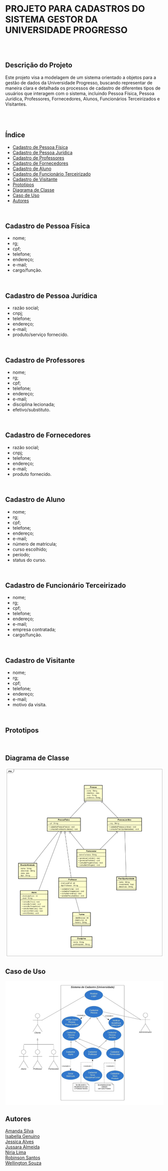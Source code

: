 # <h1> PROJETO PARA CADASTROS DO SISTEMA GESTOR DA UNIVERSIDADE PROGRESSO </h1>

<br><br>

## Descrição do Projeto
Este projeto visa a modelagem de um sistema orientado a objetos para a gestão de dados da Universidade Progresso, buscando representar de maneira clara e detalhada os processos de cadastro de diferentes tipos de usuários que interagem com o sistema, incluindo Pessoa Física, Pessoa Jurídica, Professores, Fornecedores, Alunos, Funcionários Terceirizados e Visitantes.

<br><br>

## Índice

- <a href ="#cadastro-de-pessoa-física">Cadastro de Pessoa Física </a>
- <a href ="#cadastro-de-pessoa-jurídica">Cadastro de Pessoa Jurídica</a>
- <a href ="#cadastro-de-professores">Cadastro de Professores</a>
- <a href ="#cadastro-de-fornecedores">Cadastro de Fornecedores</a>
- <a href ="#cadastro-de-aluno">Cadastro de Aluno</a>
- <a href ="#cadastro-de-funcionário-terceirizado">Cadastro de Funcionário Terceirizado</a>
- <a href ="#cadastro-de-visitante">Cadastro de Visitante</a>
- <a href ="#prototipos">Prototipos</a>
- <a href ="#diagrama-de-classe">Diagrama de Classe</a>
- <a href ="#caso-de-uso">Caso de Uso</a>
- <a href ="#autores">Autores</a>

<br>

## Cadastro de Pessoa Física 
- nome;
- rg;
-  cpf;
-  telefone;
-  endereço;
-  e-mail;
-  cargo/função.

<br>

## Cadastro de Pessoa Jurídica
- razão social;
-  cnpj;
-  telefone;
-  endereço;
-  e-mail;
-  produto/serviço fornecido.

<br>

## Cadastro de Professores 
- nome;
- rg;
-  cpf;
-  telefone;
-  endereço;
-  e-mail;
-  disciplina lecionada;
- efetivo/substituto.

<br>

## Cadastro de Fornecedores
- razão social;
-  cnpj;
-  telefone;
-  endereço;
-  e-mail;
-  produto fornecido.

<br>

## Cadastro de Aluno
- nome;
-  rg;
-  cpf;
-  telefone;
-  endereço;
-  e-mail;
-  número de matricula;
-  curso escolhido;
-  período;
-  status do curso.

<br>

## Cadastro de Funcionário Terceirizado
- nome;
- rg;
-  cpf;
-  telefone;
-  endereço;
-  e-mail;
- empresa contratada;
-  cargo/função.

<br>

## Cadastro de Visitante
- nome;
- rg;
-  cpf;
-  telefone;
-  endereço;
-  e-mail;
-  motivo da visita.
<br>

## Prototipos

<br>

## Diagrama de Classe
![](imagens/diagramas/diagrama_classe.jpg)
<br>

## Caso de Uso
![](imagens/diagramas/diagrama_use_case.jpeg)
<br>

## Autores
<a href = "https://github.com/Amandakasilva"> Amanda Silva </a> <br>
<a href = "https://github.com/Genuino-dev"> Isabella Genuino</a> <br>
<a href = "https://github.com/jehanovais"> Jessica Alves</a> <br>
<a href = "https://github.com/saraoalmeida"> Jussara Almeida</a> <br>
<a href = "https://github.com/NiriaLima"> Niria Lima</a> <br>
<a href = "https://github.com/CodEli777"> Robinson Santos</a> <br>
<a href = "https://github.com/wellingtonconceicao"> Wellington Souza <br>
